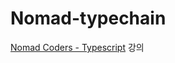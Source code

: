 # Nomad-typechain
[Nomad Coders - Typescript](https://nomadcoders.co/typescript-for-beginners/lobby) 강의
